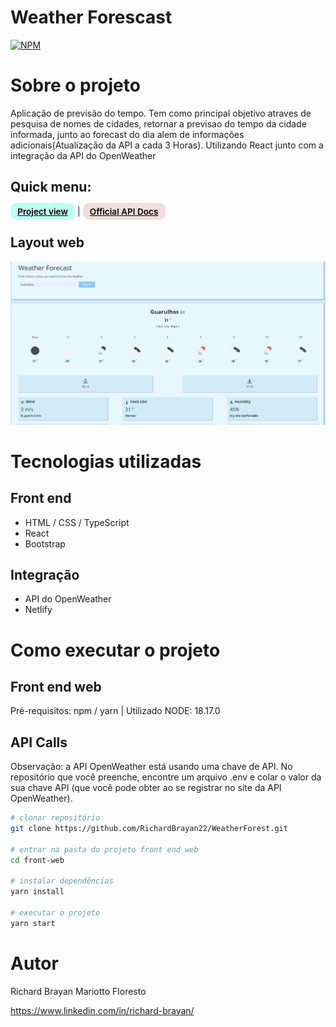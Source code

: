 # Weather Forescast
[![NPM](https://img.shields.io/npm/l/react)](https://github.com/RichardBrayan22/WeatherForest/blob/main/LICENSE) 

# Sobre o projeto
Aplicação de previsão do tempo. Tem como principal objetivo atraves de pesquisa de nomes de cidades, retornar a previsao do tempo da cidade informada, junto ao forecast do dia alem de informações adicionais(Atualização da API a cada 3 Horas). 
Utilizando React junto com a integração da API do OpenWeather

## Quick menu:
<a href="https://weatherprojectforest.netlify.app" target="_blank" rel="noopener"
    style="padding:0.35rem 0.7rem;
    color: black;
    background: #BDFFF3;
    border-radius:10px;
    font-size:0.85rem;
    font-weight:600;">Project view</a> |
<a href="https://openweathermap.org/api" target="_blank" rel="noopener"
    style="padding:0.35rem 0.7rem;
    color: black;
    background: #F1DEDE;
    border-radius:10px;
    font-size:0.85rem;
    font-weight:600;">Official API Docs</a>

## Layout web
![Web](https://github.com/RichardBrayan22/assets/blob/main/WeatherForecast/Web.png)


# Tecnologias utilizadas 
## Front end
- HTML / CSS / TypeScript
- React
- Bootstrap

## Integração
- API do OpenWeather
- Netlify

# Como executar o projeto

## Front end web
Pré-requisitos: npm / yarn | Utilizado NODE: 18.17.0

## API Calls

Observação: a API OpenWeather está usando uma chave de API. No repositório que você preenche, encontre um arquivo .env e colar o valor da sua chave API (que você pode obter ao se registrar no site da API OpenWeather).

```bash
# clonar repositório
git clone https://github.com/RichardBrayan22/WeatherForest.git

# entrar na pasta do projeto front end web
cd front-web

# instalar dependências
yarn install

# executar o projeto
yarn start
```

# Autor

Richard Brayan Mariotto Floresto

https://www.linkedin.com/in/richard-brayan/
